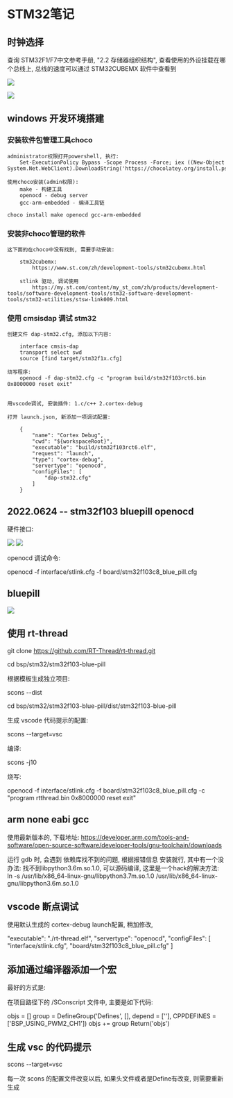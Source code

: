 # STM32笔记

## 时钟选择

查询 STM32F1/F7中文参考手册, "2.2 存储器组织结构", 查看使用的外设挂载在哪个总线上, 总线的速度可以通过 STM32CUBEMX 软件中查看到

![](images/stm32/中文参考手册-总线.png)

![](images/stm32/stm32cubemx-clock.png)

## windows 开发环境搭建

### 安装软件包管理工具choco

	administrator权限打开powershell, 执行:
		Set-ExecutionPolicy Bypass -Scope Process -Force; iex ((New-Object System.Net.WebClient).DownloadString('https://chocolatey.org/install.ps1'))

	使用choco安装(admin权限):
		make - 构建工具
		openocd - debug server
		gcc-arm-embedded - 编译工具链

	choco install make openocd gcc-arm-embedded


### 安装非choco管理的软件

	这下面的在choco中没有找到, 需要手动安装:

		stm32cubemx:
			https://www.st.com/zh/development-tools/stm32cubemx.html
			
		stlink 驱动, 调试使用
			https://my.st.com/content/my_st_com/zh/products/development-tools/software-development-tools/stm32-software-development-tools/stm32-utilities/stsw-link009.html



### 使用 cmsisdap 调试 stm32

    创建文件 dap-stm32.cfg, 添加以下内容:

		interface cmsis-dap
		transport select swd
		source [find target/stm32f1x.cfg]

    烧写程序:
        openocd -f dap-stm32.cfg -c "program build/stm32f103rct6.bin 0x8000000 reset exit"


	用vscode调试, 安装插件: 1.c/c++ 2.cortex-debug

	打开 launch.json, 新添加一项调试配置:

		{
			"name": "Cortex Debug",
			"cwd": "${workspaceRoot}",
			"executable": "build/stm32f103rct6.elf",
			"request": "launch",
			"type": "cortex-debug",
			"servertype": "openocd",
			"configFiles": [
				"dap-stm32.cfg"
			]
		}

## 2022.0624 -- stm32f103 bluepill openocd

硬件接口:

![](docs/stm32开发环境/2022-06-24-22-00-42.png)
![](docs/stm32开发环境/2022-06-24-21-59-08.png)

openocd 调试命令:

openocd -f interface/stlink.cfg -f board/stm32f103c8_blue_pill.cfg

## bluepill

![](docs/stm32开发环境/2022-06-24-23-55-59.png)

## 使用 rt-thread

git clone https://github.com/RT-Thread/rt-thread.git

cd bsp/stm32/stm32f103-blue-pill

根据模板生成独立项目:

scons --dist

cd bsp/stm32/stm32f103-blue-pill/dist/stm32f103-blue-pill

生成 vscode 代码提示的配置:

scons --target=vsc

编译:

scons -j10

烧写:

openocd -f interface/stlink.cfg -f board/stm32f103c8_blue_pill.cfg -c "program rtthread.bin 0x8000000 reset exit"

## arm none eabi gcc

使用最新版本的, 下载地址: https://developer.arm.com/tools-and-software/open-source-software/developer-tools/gnu-toolchain/downloads

运行 gdb 时, 会遇到 依赖库找不到的问题, 根据报错信息 安装就行, 其中有一个没办法:
找不到libpython3.6m.so.1.0, 可以源码编译, 这里是一个hack的解决方法:
ln -s /usr/lib/x86_64-linux-gnu/libpython3.7m.so.1.0 /usr/lib/x86_64-linux-gnu/libpython3.6m.so.1.0

## vscode 断点调试

使用默认生成的 cortex-debug launch配置, 稍加修改,

"executable": "./rt-thread.elf",
"servertype": "openocd",
"configFiles": [
	"interface/stlink.cfg",
	"board/stm32f103c8_blue_pill.cfg"
]

## 添加通过编译器添加一个宏

最好的方式是:

在项目路径下的 /SConscript 文件中, 主要是如下代码:

objs = []
group = DefineGroup('Defines', [], depend = [''], CPPDEFINES = ['BSP_USING_PWM2_CH1'])
objs += group
Return('objs')

## 生成 vsc 的代码提示

scons --target=vsc

每一次 scons 的配置文件改变以后, 如果头文件或者是Define有改变, 则需要重新生成
